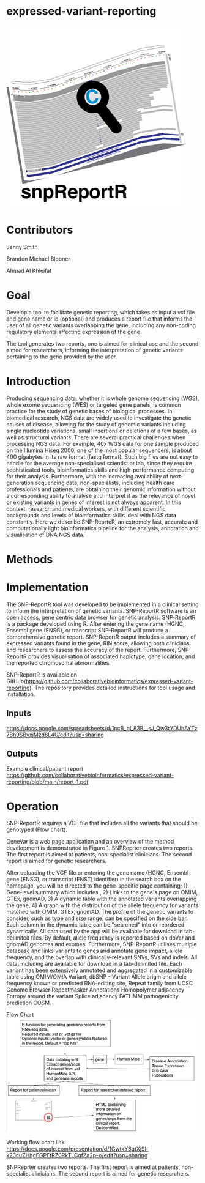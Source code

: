 # expressed-variant-reporting

![](https://github.com/collaborativebioinformatics/expressed-variant-reporting/blob/main/snpReportR.png)

# Contributors
Jenny Smith

Brandon Michael Blobner

Ahmad Al Khleifat


# Goal
Develop a tool to facilitate genetic reporting, which takes as input a vcf file and gene name or id (optional) and produces a report file that informs the user of all genetic variants overlapping the gene, including any non-coding regulatory elements affecting expression of the gene.

The tool generates two reports, one is aimed for clinical use and the second aimed for researchers, informing the interpretation of genetic variants pertaining to the gene provided by the user.

# Introduction
Producing sequencing data, whether it is whole genome sequencing (WGS), whole exome sequencing (WES) or targeted gene panels, is common practice for the study of genetic bases of biological processes. In biomedical research, NGS data are widely used to investigate the genetic causes of disease, allowing for the study of genomic variants including single nucleotide variations, small insertions or deletions of a few bases, as well as structural variants.
There are several practical challenges when processing NGS data. For example, 40x WGS data for one sample produced on the Illumina Hiseq 2000, one of the most popular sequencers, is about 400 gigabytes in its raw format (fastq format). Such big files are not easy to handle for the average non-specialised scientist or lab, since they require sophisticated tools, bioinformatics skills and high-performance computing for their analysis. Furthermore, with the increasing availability of next-generation sequencing data, non-specialists, including health care professionals and patients, are obtaining their genomic information without a corresponding ability to analyse and interpret it as the relevance of novel or existing variants in genes of interest is not always apparent. In this context, research and medical workers, with different scientific backgrounds and levels of bioinformatics skills, deal with NGS data constantly. Here we describe SNP-ReprteR, an extremely fast, accurate and computationally light bioinformatics pipeline for the analysis, annotation and visualisation of DNA NGS data. 



# Methods

# Implementation
The SNP-ReportR tool was developed to be implemented in a clinical setting to inform the interpretation of genetic variants. SNP-ReportR software is an open access, gene centric data browser for genetic analysis. SNP-ReportR is a package developed using R. After entering the gene name (HGNC, Ensembl gene (ENSG), or transcript SNP-ReportR will produce a comprehensive genetic report.  SNP-ReportR output includes a summary of expressed variants found in the gene, RIN score, allowing both clinicians and researchers to assess the accuracy of the report. Furthermore, SNP-ReportR provides visualisation of associated haplotype, gene location, and the reported chromosomal abnormalities.  
  
SNP-ReportR is available on GitHub(https://github.com/collaborativebioinformatics/expressed-variant-reporting). The repository provides detailed instructions for tool usage and installation. 

## Inputs
https://docs.google.com/spreadsheets/d/1pcB_bI_83B__sJ_Qw3tYDUhAYTz7Bh9SBvxjMzd8L4U/edit?usp=sharing

## Outputs
Example clinical/patient report
https://github.com/collaborativebioinformatics/expressed-variant-reporting/blob/main/report-1.pdf

# Operation
SNP-ReportR requires a VCF file that includes all the variants that should be genotyped (Flow chart).

GeneVar is a web page application and an overview of the method development is demonstrated in Figure 1. SNPReprter creates two reports. The first report is aimed at patients, non-specialist clinicians. The second report is aimed for genetic researchers.

After uploading the VCF file or entering the gene name (HGNC, Ensembl gene (ENSG), or transcript (ENST) identifier) in the search box on the homepage, you will be directed to the gene-specific page containing: 1) Gene-level summary which includes , 2) Links to the gene's page on OMIM, GTEx, gnomAD, 3) A dynamic table with the annotated variants overlapping the gene, 4) A graph with the distribution of the allele frequency for variants matched with OMIM, GTEx, gnomAD. The profile of the genetic variants to consider, such as type and size range, can be specified on the side bar. Each column in the dynamic table can be "searched" into or reordered dynamically. All data used by the app will be available for download in tab-delimited files. By default, allele frequency is reported based on dbVar and gnomAD genomes and exomes. Furthermore, SNP-ReportR utilises multiple database and links variants to genes and annotate gene impact, allele frequency, and the overlap with clinically-relevant SNVs, SVs and indels. All data, including are available for download in a tab-delimited file. Each variant has been extensively annotated and aggregated in a customizable table using OMIM/OMIA Variant, dbSNP - Variant Allele origin and allele frequency known or predicted RNA-editing site, Repeat family from UCSC Genome Browser Repeatmasker Annotations Homopolymer adjacency Entropy around the variant Splice adjacency FATHMM pathogenicity prediction COSM.

Flow Chart
![](https://github.com/collaborativebioinformatics/expressed-variant-reporting/blob/main/flowchart.v3.png)

Working flow chart link
https://docs.google.com/presentation/d/1GwtkY6gtXj9l-k23cuZHhgFGPFtRZ0RkTLCqfZa2p-o/edit?usp=sharing

SNPReprter creates two reports. The first report is aimed at patients, non-specialist clinicians. The second report is aimed for genetic researchers.


